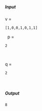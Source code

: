 ##### Input 
v = 
  ``` 
[1,0,0,1,0,1,1] 
``` 
 &nbsp;
p = 
  ``` 
2
```
&nbsp;

q = 
  ``` 
2
```
&nbsp;

##### Output 
 ``` 
8
```
&nbsp;

